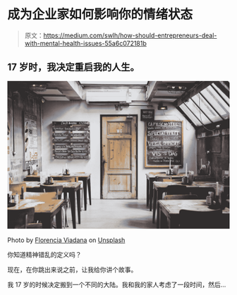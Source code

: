 # 成为企业家如何影响你的情绪状态

> 原文：<https://medium.com/swlh/how-should-entrepreneurs-deal-with-mental-health-issues-55a6c072181b>

## 17 岁时，我决定重启我的人生。

![](img/8d5431fa0f85059919f7ba2b127a4876.png)

Photo by [Florencia Viadana](https://unsplash.com/@florenciaviadana?utm_source=medium&utm_medium=referral) on [Unsplash](https://unsplash.com?utm_source=medium&utm_medium=referral)

你知道精神错乱的定义吗？

现在，在你跳出来说之前，让我给你讲个故事。

我 17 岁的时候决定搬到一个不同的大陆。我和我的家人考虑了一段时间，然后…